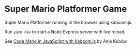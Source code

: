 # Super Mario Platformer Game

Super Mario Platformer running in the browser using kaboom.js.

Run `yarn dev` to start a Node Express server with live reload.

See [Code Mario in JavaScript with Kaboom.js](https://www.youtube.com/watch?v=2nucjefSr6I) by Ania Kubów.
